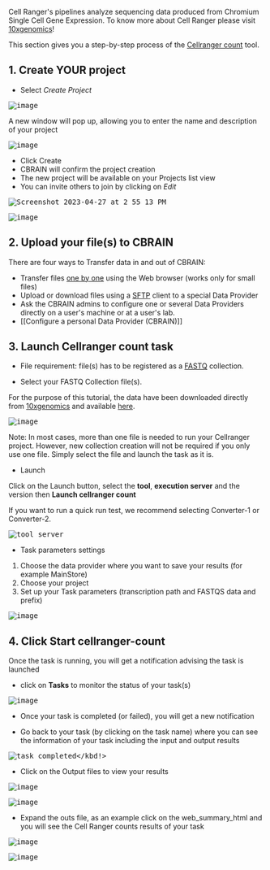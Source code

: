 
Cell Ranger's pipelines analyze sequencing data produced from Chromium Single Cell Gene Expression. 
To know more about Cell Ranger please visit [10xgenomics](https://support.10xgenomics.com/single-cell-gene-expression/software/pipelines/latest/what-is-cell-ranger)!

This section gives you a step-by-step process of the [Cellranger count](https://support.10xgenomics.com/single-cell-gene-expression/software/pipelines/latest/using/count) tool.

## 1. Create YOUR project 

* Select _Create Project_

<kbd>![image](https://user-images.githubusercontent.com/115739667/234963069-b12b289b-43aa-4f52-8bb6-71a9d6096e5a.png)</kbd> 

A new window will pop up, allowing you to enter the name and description of your project 

<kbd>![image](https://user-images.githubusercontent.com/115739667/234963333-6819c164-09f2-4779-bf6f-bb2fd1ae4d16.png)</kbd>

* Click Create
* CBRAIN will confirm the project creation 
* The new project will be available on your Projects list view
* You can invite others to join by clicking on _Edit_ 

<kbd>![Screenshot 2023-04-27 at 2 55 13 PM](https://user-images.githubusercontent.com/115739667/234964476-74913960-171f-493e-9ae2-8fb42908e5cd.png)</kbd>

<kbd>![image](https://user-images.githubusercontent.com/115739667/234964772-e9dfd5d4-064b-42a4-bbb3-4c0e2049d338.png)</kbd>

## 2. Upload your file(s) to CBRAIN 

There are four ways to Transfer data in and out of CBRAIN:
* Transfer files [one by one](Upload-files-one-by-one) using the Web browser (works only for small files)
* Upload or download files using a [SFTP](Upload-files-all-at-once-with-SFTP-server) client to a special Data Provider
* Ask the CBRAIN admins to configure one or several Data Providers directly on a user's machine or at a user's lab.
* [[Configure a personal Data Provider (CBRAIN)]]

## 3. Launch Cellranger count task

* File requirement: file(s) has to be registered as a [FASTQ](https://en.wikipedia.org/wiki/FASTQ_format) collection.

* Select your FASTQ Collection file(s).

For the purpose of this tutorial, the data have been downloaded directly from [10xgenomics](https://support.10xgenomics.com/single-cell-gene-expression/software/pipelines/latest/using/tutorial_ct) and available [here](https://cf.10xgenomics.com/samples/cell-exp/3.0.0/pbmc_1k_v3/pbmc_1k_v3_fastqs.tar).

<kbd>![image](https://github.com/xmpham/CBRAIN_USERGUIDE_PXM/assets/115739667/1db2b880-cbd8-48cd-84a2-bb7919aa60d8)</kbd>

Note: In most cases, more than one file is needed to run your Cellranger project. 
However, new collection creation will not be required if you only use one file. Simply select the file and launch the task as it is.

 * Launch 

Click on the Launch button, select the **tool**, **execution server** and the version then **Launch cellranger count**

If you want to run a quick run test, we recommend selecting Converter-1 or Converter-2.

<kbd>![tool_server](https://github.com/xmpham/CBRAIN_USERGUIDE_PXM/assets/115739667/082828ec-511d-416d-9d50-2b688daa5a0f)</kbd>

* Task parameters settings

1. Choose the data provider where you want to save your results (for example MainStore)
2. Choose your project
3. Set up your Task parameters (transcription path and FASTQS data and prefix)

<kbd>![image](https://github.com/xmpham/CBRAIN_USERGUIDE_PXM/assets/115739667/882e0031-8563-47c2-ad2c-06b914e6434f)</kbd>

## 4. Click Start cellranger-count

Once the task is running, you will get a notification advising the task is launched

* click on **Tasks** to monitor the status of your task(s)

<kbd>![image](https://github.com/xmpham/CBRAIN_USERGUIDE_PXM/assets/115739667/9b6c6a30-998b-4472-960d-288bd94dbc3d)</kbd>

* Once your task is completed (or failed), you will get a new notification

* Go back to your task (by clicking on the task name) where you can see the information of your task including the input and output results

<kbd>![task completed](https://github.com/neurohub/neurohub_documentation/assets/115739667/b3054726-9f06-4871-9568-baa7127b77a6)</kbd!>

* Click on the Output files to view your results

<kbd>![image](https://github.com/neurohub/neurohub_documentation/assets/115739667/03dcc1b1-de08-4ba4-99f9-859cf18b3be1)</kbd>

<kbd>![image](https://github.com/neurohub/neurohub_documentation/assets/115739667/6aa4460e-c75c-4981-854f-ebb4df362951)</kbd>

* Expand the outs file, as an example click on the web_summary_html and you will see the Cell Ranger counts results of your task

<kbd>![image](https://github.com/neurohub/neurohub_documentation/assets/115739667/21f9d214-3bb3-4285-b345-3169c7f1d11f)</kbd>

<kbd>![image](https://github.com/neurohub/neurohub_documentation/assets/115739667/b38bd81a-eb2e-4693-bcaf-41b7b07b0fe4)</kbd>




